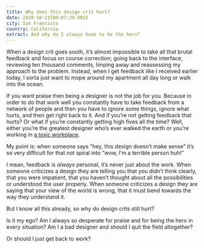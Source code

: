 ```yaml
---
title: Why does this design crit hurt?
date: 2020-10-21T00:07:29.983Z
city: San Francisco
country: California
extract: And why do I always have to be the hero?
---
```

When a design crit goes south, it’s almost impossible to take all that brutal feedback and focus on course correction; going back to the interface, reviewing ten thousand comments, limping away and reassessing my approach to the problem. Instead, when I get feedback like I received earlier today, I sorta just want to mope around my apartment all day long or walk into the ocean.

If you want praise then being a designer is not the job for you. Because in order to do that work well you constantly have to take feedback from  a network of people and then you have to ignore some things, ignore what hurts, and then get right back to it. And if you’re not getting feedback that hurts? Or what if you’re constantly getting high fives all the time? Well, either you’re the greatest designer who’s ever walked the earth or you’re working in [a toxic workplace](https://www.robinrendle.com/notes/signs-of-a-toxic-workplace.html).

My point is: when someone says “hey, this design doesn’t make sense” it’s so very difficult for that not spiral into “wow, I’m a terrible person huh!”

I mean, feedback is *always* personal, it’s never just about the work. When someone criticizes a design they are telling you that you didn’t think clearly, that you were impatient, that you haven’t thought about all the possibilities or understood the user properly. When someone criticizes a design they are saying that your view of the world is wrong, that it must bend towards the way they understand it. 

But I know all this already, so why do design crits still hurt?

Is it my ego? Am I always so desperate for praise and for being the hero in every situation? Am I a bad designer and should I quit the field altogether? 

Or should I just get back to work?